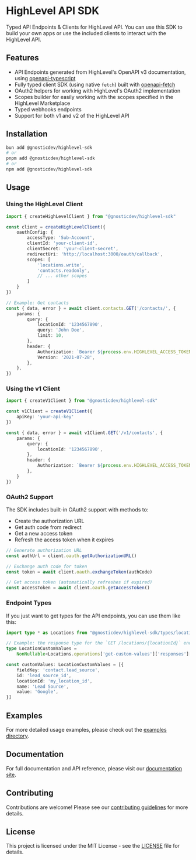# HighLevel API SDK

Typed API Endpoints & Clients for HighLevel API. You can use this SDK to build your own apps or use the included clients to interact with the HighLevel API.

## Features

- API Endpoints generated from HighLevel's OpenAPI v3 documentation, using [openapi-typescript](https://openapi-ts.dev/introduction)
- Fully typed client SDK (using native `fetch`) built with [openapi-fetch](https://openapi-ts.dev/openapi-fetch/)
- OAuth2 helpers for working with HighLevel's OAuth2 implementation
- Scopes builder for easily working with the scopes specified in the HighLevel Marketplace
- Typed webhooks endpoints
- Support for both v1 and v2 of the HighLevel API

## Installation

```bash
bun add @gnosticdev/highlevel-sdk
# or
pnpm add @gnosticdev/highlevel-sdk
# or
npm add @gnosticdev/highlevel-sdk
```

## Usage

### Using the HighLevel Client

```ts
import { createHighLevelClient } from "@gnosticdev/highlevel-sdk"

const client = createHighLevelClient({
    oauthConfig: {
        accessType: 'Sub-Account',
        clientId: 'your-client-id',
        clientSecret: 'your-client-secret',
        redirectUri: 'http://localhost:3000/oauth/callback',
        scopes: [
            'locations.write',
            'contacts.readonly',
            // ... other scopes
        ]
    }
})

// Example: Get contacts
const { data, error } = await client.contacts.GET('/contacts/', {
    params: {
        query: {
            locationId: '1234567890',
            query: 'John Doe',
            limit: 10,
        },
        header: {
            Authorization: `Bearer ${process.env.HIGHLEVEL_ACCESS_TOKEN}`,
            Version: '2021-07-28',
        },
    },
})
```

### Using the v1 Client

```ts
import { createV1Client } from "@gnosticdev/highlevel-sdk"

const v1Client = createV1Client({
    apiKey: 'your-api-key'
})

const { data, error } = await v1Client.GET('/v1/contacts', {
    params: {
        query: {
            locationId: '1234567890',
        },
        header: {
            Authorization: `Bearer ${process.env.HIGHLEVEL_ACCESS_TOKEN}`,
        },
    }
})
```

### OAuth2 Support

The SDK includes built-in OAuth2 support with methods to:

- Create the authorization URL
- Get auth code from redirect
- Get a new access token
- Refresh the access token when it expires

```ts
// Generate authorization URL
const authUrl = client.oauth.getAuthorizationURL()

// Exchange auth code for token
const token = await client.oauth.exchangeToken(authCode)

// Get access token (automatically refreshes if expired)
const accessToken = await client.oauth.getAccessToken()
```

### Endpoint Types

If you just want to get types for the API endpoints, you can use them like this:

```ts
import type * as Locations from "@gnosticdev/highlevel-sdk/types/locations"

// Example: the response type for the `GET /locations/{locationId}` endpoint
type LocationCustomValues =
    NonNullable<Locations.operations['get-custom-values']['responses']['200']['content']['application/json']['customValues']>

const customValues: LocationCustomValues = [{
    fieldKey: 'contact.lead_source',
    id: 'lead_source_id',
    locationId: 'my_location_id',
    name: 'Lead Source',
    value: 'Google',
}]
```

## Examples

For more detailed usage examples, please check out the [examples directory](./examples).

## Documentation

For full documentation and API reference, please visit our [documentation site](https://link-to-your-documentation).

## Contributing

Contributions are welcome! Please see our [contributing guidelines](CONTRIBUTING.md) for more details.

## License

This project is licensed under the MIT License - see the [LICENSE](LICENSE) file for details.
